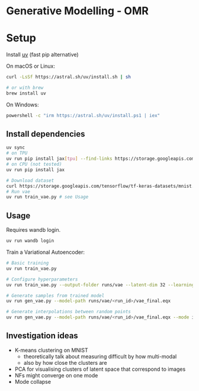 # Generative Modelling - OMR

# Setup
Install [uv](https://github.com/astral-sh/uv) (fast pip alternative)

On macOS or Linux:
```bash
curl -LsSf https://astral.sh/uv/install.sh | sh

# or with brew
brew install uv
```

On Windows:
```bash
powershell -c "irm https://astral.sh/uv/install.ps1 | iex"
```

## Install dependencies

```bash
uv sync
# on TPU
uv run pip install jax[tpu] --find-links https://storage.googleapis.com/jax-releases/libtpu_releases.html
# on CPU (not tested)
uv run pip install jax
```

```bash
# Download dataset
curl https://storage.googleapis.com/tensorflow/tf-keras-datasets/mnist.npz --output mnist.npz
# Run vae
uv run train_vae.py # see Usage
```

## Usage

Requires wandb login.


```bash
uv run wandb login
```

Train a Variational Autoencoder:
```bash
# Basic training
uv run train_vae.py

# Configure hyperparameters
uv run train_vae.py --output-folder runs/vae --latent-dim 32 --learning-rate 0.001 --batch-size 64 --num-epochs 50 --num-vis-samples 10 --seed 42 --wandb-project vae-mnist

# Generate samples from trained model
uv run gen_vae.py --model-path runs/vae/<run_id>/vae_final.eqx

# Generate interpolations between random points
uv run gen_vae.py --model-path runs/vae/<run_id>/vae_final.eqx --mode interpolate
```

## Investigation ideas

- K-means clustering on MNIST
  - theoretically talk about measuring difficult by how multi-modal
  - also by how close the clusters are
- PCA for visualising clusters of latent space that correspond to images
- NFs might converge on one mode
- Mode collapse
